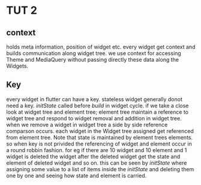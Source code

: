 # TUT 2
## context
holds meta information, position of widget etc. every widget get context and builds communication along widget tree. we use context for accessing Theme and MediaQuery without passing directly these data along the Widgets.

## Key
every widget in flutter can have a key. stateless widget generally donot need a key. *initState* called before *build* in widget cycle. if we take a close look at widget tree and element tree; element tree maintain a reference to widget tree and respond to widget removal and addition in widget tree. when we remove a widget in widget tree a side by side reference comparson occurs. each widget in the Widget tree assigned get referenced from element tree. Note that state is maintained by element trees elements. so when key is not privided the referencing of widget and element occur in a round robbin fashion. for eg if there are 10 widget and 10 element and 1 widget is deleted the widget after the deleted widget get the state and element of deleted widget and so on. this can be seen by *initState* where assigning some value to a list of items inside the *initState* and deleting them one by one and seeing how state and element is carried.